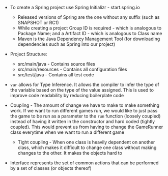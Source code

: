 - To create a Spring project use Spring Initializr - start.spring.io
    - Released versions of Spring are the one without any suffix (such as
    SNAPSHOT or RC1)
    - While creating a project Group ID is required - which is analogous to
    Package Name; and a Artifact ID - which is analogous to Class name
    - Maven is the Java Dependency Management Tool (for downloading
    dependencies such as Spring into our project)

- Project Structure:   
    - src/main/java - Contains source files
    - src/main/resources - Contains all configuration files
    - src/test/java - Contains all test code

- `var` allows for Type Inference. It allows the compiler to infer the type of
the variable based on the type of the value assigned. This is used to improve
code readability by reducing boilerplate code

- Coupling - The amount of change we have to make to make something work. If we
want to run different games run, we would like to just pass the game to be run
as a parameter to the `run` function (loosely coupled) instead of having it
written in the constructor and hard coded (tightly coupled). This would prevent
us from having to change the GameRunner class everytime when we want to run a 
different game
    - Tight coupling - When one class is heavily dependent on another class,
    which makes it difficult to change one class without making changes to the
    other. It makes the objects hard to 

- Interface represents the set of common actions that can be performed by a set
of classes (or objects thereof)